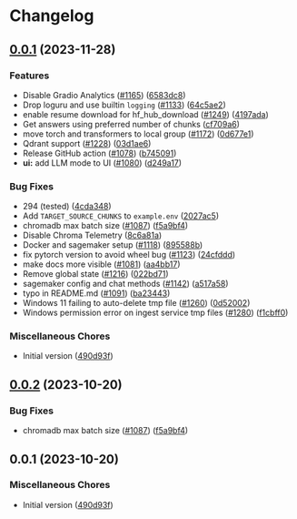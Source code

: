# Changelog

## [0.0.1](https://github.com/BertKiv/privateGPT/compare/v0.0.2...v0.0.1) (2023-11-28)


### Features

* Disable Gradio Analytics ([#1165](https://github.com/BertKiv/privateGPT/issues/1165)) ([6583dc8](https://github.com/BertKiv/privateGPT/commit/6583dc84c082773443fc3973b1cdf8095fa3fec3))
* Drop loguru and use builtin `logging` ([#1133](https://github.com/BertKiv/privateGPT/issues/1133)) ([64c5ae2](https://github.com/BertKiv/privateGPT/commit/64c5ae214a9520151c9c2d52ece535867d799367))
* enable resume download for hf_hub_download ([#1249](https://github.com/BertKiv/privateGPT/issues/1249)) ([4197ada](https://github.com/BertKiv/privateGPT/commit/4197ada6267c822f32c1d7ba2be6e7ce145a3404))
* Get answers using preferred number of chunks ([cf709a6](https://github.com/BertKiv/privateGPT/commit/cf709a6b7a951fc333ef5a089b24179ca660469b))
* move torch and transformers to local group ([#1172](https://github.com/BertKiv/privateGPT/issues/1172)) ([0d677e1](https://github.com/BertKiv/privateGPT/commit/0d677e10b970aec222ec04837d0f08f1631b6d4a))
* Qdrant support ([#1228](https://github.com/BertKiv/privateGPT/issues/1228)) ([03d1ae6](https://github.com/BertKiv/privateGPT/commit/03d1ae6d70dffdd2411f0d4e92f65080fff5a6e2))
* Release GitHub action ([#1078](https://github.com/BertKiv/privateGPT/issues/1078)) ([b745091](https://github.com/BertKiv/privateGPT/commit/b7450911b25b0b70528fd4b620cffb90766e3448))
* **ui:** add LLM mode to UI ([#1080](https://github.com/BertKiv/privateGPT/issues/1080)) ([d249a17](https://github.com/BertKiv/privateGPT/commit/d249a17c330abd122e4988d35d94bcc2df980700))


### Bug Fixes

* 294 (tested) ([4cda348](https://github.com/BertKiv/privateGPT/commit/4cda348cf87f56ff237e376b03732b1b47a99215))
* Add `TARGET_SOURCE_CHUNKS` to `example.env` ([2027ac5](https://github.com/BertKiv/privateGPT/commit/2027ac563b6606199563632191b65f5105af8ebe))
* chromadb max batch size ([#1087](https://github.com/BertKiv/privateGPT/issues/1087)) ([f5a9bf4](https://github.com/BertKiv/privateGPT/commit/f5a9bf4e374b2d4c76438cf8a97cccf222ec8e6f))
* Disable Chroma Telemetry ([8c6a81a](https://github.com/BertKiv/privateGPT/commit/8c6a81a07fc9c800d53f62a33f5ae3b5247a22a6))
* Docker and sagemaker setup ([#1118](https://github.com/BertKiv/privateGPT/issues/1118)) ([895588b](https://github.com/BertKiv/privateGPT/commit/895588b82a06c2bc71a9e22fb840c7f6442a3b5b))
* fix pytorch version to avoid wheel bug ([#1123](https://github.com/BertKiv/privateGPT/issues/1123)) ([24cfddd](https://github.com/BertKiv/privateGPT/commit/24cfddd60f74aadd2dade4c63f6012a2489938a1))
* make docs more visible ([#1081](https://github.com/BertKiv/privateGPT/issues/1081)) ([aa4bb17](https://github.com/BertKiv/privateGPT/commit/aa4bb17a2e6a797b450fa11a45e0b0528b8efecf))
* Remove global state ([#1216](https://github.com/BertKiv/privateGPT/issues/1216)) ([022bd71](https://github.com/BertKiv/privateGPT/commit/022bd718e3dfc197027b1e24fb97e5525b186db4))
* sagemaker config and chat methods ([#1142](https://github.com/BertKiv/privateGPT/issues/1142)) ([a517a58](https://github.com/BertKiv/privateGPT/commit/a517a588c4927aa5c5c2a93e4f82a58f0599d251))
* typo in README.md ([#1091](https://github.com/BertKiv/privateGPT/issues/1091)) ([ba23443](https://github.com/BertKiv/privateGPT/commit/ba23443a70d323cd4f9a242b33fd9dce1bacd2db))
* Windows 11 failing to auto-delete tmp file ([#1260](https://github.com/BertKiv/privateGPT/issues/1260)) ([0d52002](https://github.com/BertKiv/privateGPT/commit/0d520026a3d5b08a9b8487be992d3095b21e710c))
* Windows permission error on ingest service tmp files ([#1280](https://github.com/BertKiv/privateGPT/issues/1280)) ([f1cbff0](https://github.com/BertKiv/privateGPT/commit/f1cbff0fb7059432d9e71473cbdd039032dab60d))


### Miscellaneous Chores

* Initial version ([490d93f](https://github.com/BertKiv/privateGPT/commit/490d93fdc1977443c92f6c42e57a1c585aa59430))

## [0.0.2](https://github.com/imartinez/privateGPT/compare/v0.0.1...v0.0.2) (2023-10-20)


### Bug Fixes

* chromadb max batch size ([#1087](https://github.com/imartinez/privateGPT/issues/1087)) ([f5a9bf4](https://github.com/imartinez/privateGPT/commit/f5a9bf4e374b2d4c76438cf8a97cccf222ec8e6f))

## 0.0.1 (2023-10-20)

### Miscellaneous Chores

* Initial version ([490d93f](https://github.com/imartinez/privateGPT/commit/490d93fdc1977443c92f6c42e57a1c585aa59430))
